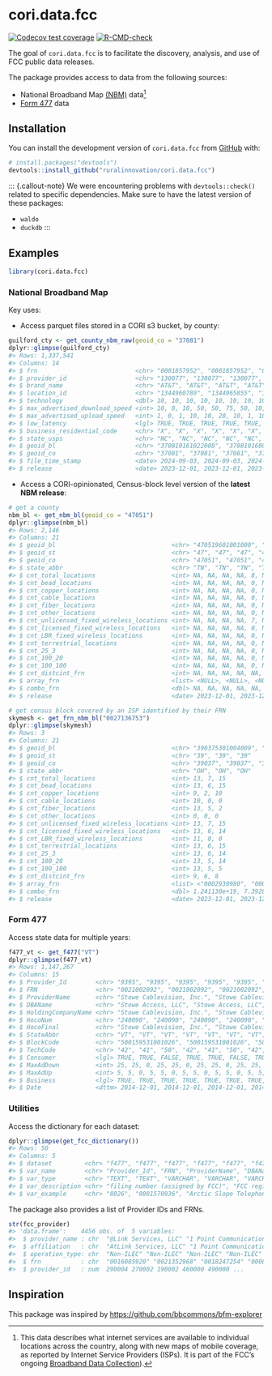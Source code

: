 
<!-- README.md is generated from README.Rmd. Please edit that file -->

# cori.data.fcc

<!-- badges: start -->

[![Codecov test
coverage](https://codecov.io/gh/ruralinnovation/cori.data.fcc/branch/main/graph/badge.svg)](https://app.codecov.io/gh/ruralinnovation/cori.data.fcc?branch=main)
[![R-CMD-check](https://github.com/ruralinnovation/cori.data.fcc/actions/workflows/R-CMD-check.yaml/badge.svg)](https://github.com/ruralinnovation/cori.data.fcc/actions/workflows/R-CMD-check.yaml)
<!-- badges: end -->

The goal of `cori.data.fcc` is to facilitate the discovery, analysis,
and use of FCC public data releases.

The package provides access to data from the following sources:

- National Broadband Map [(NBM)](https://broadbandmap.fcc.gov/home)
  data[^1]
- [Form
  477](https://www.fcc.gov/general/broadband-deployment-data-fcc-form-477)
  data

## Installation

You can install the development version of `cori.data.fcc` from
[GitHub](https://github.com/) with:

``` r
# install.packages("devtools")
devtools::install_github("ruralinnovation/cori.data.fcc")
```

::: {.callout-note}
We were encountering problems with `devtools::check()` related to specific dependencies. Make sure to have the latest version of these packages:
- `waldo`
- `duckdb`
:::


## Examples

``` r
library(cori.data.fcc)
```

### National Broadband Map

Key uses:

- Access parquet files stored in a CORI s3 bucket, by county:

``` r
guilford_cty <- get_county_nbm_raw(geoid_co = "37081")
dplyr::glimpse(guilford_cty)
#> Rows: 1,337,541
#> Columns: 14
#> $ frn                           <chr> "0001857952", "0001857952", "0001857952"…
#> $ provider_id                   <chr> "130077", "130077", "130077", "130077", …
#> $ brand_name                    <chr> "AT&T", "AT&T", "AT&T", "AT&T", "AT&T", …
#> $ location_id                   <chr> "1344960789", "1344965855", "1344971572"…
#> $ technology                    <dbl> 10, 10, 10, 10, 10, 10, 10, 10, 10, 10, …
#> $ max_advertised_download_speed <int> 10, 0, 10, 50, 50, 75, 50, 10, 50, 0, 10…
#> $ max_advertised_upload_speed   <int> 1, 0, 1, 10, 10, 20, 10, 1, 10, 0, 1, 5,…
#> $ low_latency                   <lgl> TRUE, TRUE, TRUE, TRUE, TRUE, TRUE, TRUE…
#> $ business_residential_code     <chr> "X", "X", "X", "X", "X", "X", "X", "X", …
#> $ state_usps                    <chr> "NC", "NC", "NC", "NC", "NC", "NC", "NC"…
#> $ geoid_bl                      <chr> "370810161022008", "370810168003003", "3…
#> $ geoid_co                      <chr> "37081", "37081", "37081", "37081", "370…
#> $ file_time_stamp               <date> 2024-09-03, 2024-09-03, 2024-09-03, 202…
#> $ release                       <date> 2023-12-01, 2023-12-01, 2023-12-01, 202…
```

- Access a CORI-opinionated, Census-block level version of the **latest
  NBM release**:

``` r
# get a county
nbm_bl <- get_nbm_bl(geoid_co = "47051")
dplyr::glimpse(nbm_bl)
#> Rows: 2,146
#> Columns: 21
#> $ geoid_bl                                <chr> "470519601001000", "4705196010…
#> $ geoid_st                                <chr> "47", "47", "47", "47", "47", …
#> $ geoid_co                                <chr> "47051", "47051", "47051", "47…
#> $ state_abbr                              <chr> "TN", "TN", "TN", "TN", "TN", …
#> $ cnt_total_locations                     <int> NA, NA, NA, NA, 8, NA, 8, 3, 1…
#> $ cnt_bead_locations                      <int> NA, NA, NA, NA, 0, NA, 0, 0, 0…
#> $ cnt_copper_locations                    <int> NA, NA, NA, NA, 0, NA, 0, 0, 0…
#> $ cnt_cable_locations                     <int> NA, NA, NA, NA, 0, NA, 0, 0, 0…
#> $ cnt_fiber_locations                     <int> NA, NA, NA, NA, 0, NA, 0, 0, 0…
#> $ cnt_other_locations                     <int> NA, NA, NA, NA, 0, NA, 0, 0, 0…
#> $ cnt_unlicensed_fixed_wireless_locations <int> NA, NA, NA, NA, 7, NA, 8, 3, 1…
#> $ cnt_licensed_fixed_wireless_locations   <int> NA, NA, NA, NA, 0, NA, 0, 0, 0…
#> $ cnt_LBR_fixed_wireless_locations        <int> NA, NA, NA, NA, 0, NA, 0, 0, 0…
#> $ cnt_terrestrial_locations               <int> NA, NA, NA, NA, 0, NA, 0, 0, 0…
#> $ cnt_25_3                                <int> NA, NA, NA, NA, 0, NA, 0, 0, 0…
#> $ cnt_100_20                              <int> NA, NA, NA, NA, 0, NA, 0, 0, 0…
#> $ cnt_100_100                             <int> NA, NA, NA, NA, 0, NA, 0, 0, 0…
#> $ cnt_distcint_frn                        <int> NA, NA, NA, NA, NA, NA, NA, NA…
#> $ array_frn                               <list> <NULL>, <NULL>, <NULL>, <NULL…
#> $ combo_frn                               <dbl> NA, NA, NA, NA, NA, NA, NA, NA…
#> $ release                                 <date> 2023-12-01, 2023-12-01, 2023-…

# get census block covered by an ISP identified by their FRN
skymesh <- get_frn_nbm_bl("0027136753")
dplyr::glimpse(skymesh)
#> Rows: 3
#> Columns: 21
#> $ geoid_bl                                <chr> "390375301004009", "3903755510…
#> $ geoid_st                                <chr> "39", "39", "39"
#> $ geoid_co                                <chr> "39037", "39037", "39109"
#> $ state_abbr                              <chr> "OH", "OH", "OH"
#> $ cnt_total_locations                     <int> 13, 7, 15
#> $ cnt_bead_locations                      <int> 13, 6, 15
#> $ cnt_copper_locations                    <int> 9, 2, 10
#> $ cnt_cable_locations                     <int> 10, 0, 0
#> $ cnt_fiber_locations                     <int> 13, 5, 2
#> $ cnt_other_locations                     <int> 0, 0, 0
#> $ cnt_unlicensed_fixed_wireless_locations <int> 13, 7, 15
#> $ cnt_licensed_fixed_wireless_locations   <int> 13, 6, 14
#> $ cnt_LBR_fixed_wireless_locations        <int> 11, 0, 0
#> $ cnt_terrestrial_locations               <int> 13, 6, 15
#> $ cnt_25_3                                <int> 13, 6, 14
#> $ cnt_100_20                              <int> 13, 5, 14
#> $ cnt_100_100                             <int> 13, 5, 5
#> $ cnt_distcint_frn                        <int> 9, 6, 8
#> $ array_frn                               <list> <"0002930980", "0004328688", "…
#> $ combo_frn                               <dbl> 1.241130e+19, 7.392885e+18, 6.…
#> $ release                                 <date> 2023-12-01, 2023-12-01, 2023-1…
```

### Form 477

Access state data for multiple years:

``` r
f477_vt <- get_f477("VT")
dplyr::glimpse(f477_vt)
#> Rows: 1,147,267
#> Columns: 15
#> $ Provider_Id        <chr> "9395", "9395", "9395", "9395", "9395", "9395", "93…
#> $ FRN                <chr> "0021002092", "0021002092", "0021002092", "00210020…
#> $ ProviderName       <chr> "Stowe Cablevision, Inc.", "Stowe Cablevision, Inc.…
#> $ DBAName            <chr> "Stowe Access, LLC", "Stowe Access, LLC", "Stowe Ac…
#> $ HoldingCompanyName <chr> "Stowe Cablevision, Inc.", "Stowe Cablevision, Inc.…
#> $ HocoNum            <chr> "240090", "240090", "240090", "240090", "240090", "…
#> $ HocoFinal          <chr> "Stowe Cablevision, Inc.", "Stowe Cablevision, Inc.…
#> $ StateAbbr          <chr> "VT", "VT", "VT", "VT", "VT", "VT", "VT", "VT", "VT…
#> $ BlockCode          <chr> "500159531001026", "500159531001026", "500159531001…
#> $ TechCode           <chr> "42", "41", "50", "42", "41", "50", "42", "41", "50…
#> $ Consumer           <lgl> TRUE, TRUE, FALSE, TRUE, TRUE, FALSE, TRUE, TRUE, F…
#> $ MaxAdDown          <int> 25, 25, 0, 25, 25, 0, 25, 25, 0, 25, 25, 0, 25, 25,…
#> $ MaxAdUp            <int> 5, 5, 0, 5, 5, 0, 5, 5, 0, 5, 5, 0, 5, 5, 0, 5, 5, …
#> $ Business           <lgl> TRUE, TRUE, TRUE, TRUE, TRUE, TRUE, TRUE, TRUE, TRU…
#> $ Date               <dttm> 2014-12-01, 2014-12-01, 2014-12-01, 2014-12-01, 20…
```

### Utilities

Access the dictionary for each dataset:

``` r
dplyr::glimpse(get_fcc_dictionary())
#> Rows: 50
#> Columns: 5
#> $ dataset         <chr> "f477", "f477", "f477", "f477", "f477", "f477", "f477"…
#> $ var_name        <chr> "Provider_Id", "FRN", "ProviderName", "DBAName", "Hold…
#> $ var_type        <chr> "TEXT", "TEXT", "VARCHAR", "VARCHAR", "VARCHAR", "TEXT…
#> $ var_description <chr> "filing number (assigned by FCC)", "FCC registration n…
#> $ var_example     <chr> "8026", "0001570936", "Arctic Slope Telephone Associat…
```

The package also provides a list of Provider IDs and FRNs.

``` r
str(fcc_provider)
#> 'data.frame':    4456 obs. of  5 variables:
#>  $ provider_name : chr  "@Link Services, LLC" "1 Point Communications" "101Netlink" "123.Net, Inc" ...
#>  $ affiliation   : chr  "AtLink Services, LLC" "1 Point Communications" "101Netlink" "123.Net, Inc." ...
#>  $ operation_type: chr  "Non-ILEC" "Non-ILEC" "Non-ILEC" "Non-ILEC" ...
#>  $ frn           : chr  "0016085920" "0021352968" "0018247254" "0008590846" ...
#>  $ provider_id   : num  290004 270002 190002 460000 490000 ...
```

## Inspiration

This package was inspired by <https://github.com/bbcommons/bfm-explorer>

[^1]: This data describes what internet services are available to
    individual locations across the country, along with new maps of
    mobile coverage, as reported by Internet Service Providers (ISPs).
    It is part of the FCC’s ongoing [Broadband Data
    Collection](https://broadbandmap.fcc.gov/data-download/nationwide-data)).
